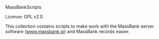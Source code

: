 MassBankScripts

License: GPL v2.0

This collection contains scripts to make work with the MassBank server software (www.massbank.jp) and MassBank records easier.